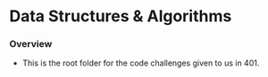 # Data Structures & Algorithms

### Overview
* This is the root folder for the code challenges given to us in 401.
